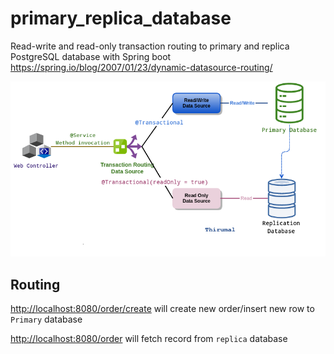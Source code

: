 # primary_replica_database
Read-write and read-only transaction routing to primary and replica PostgreSQL database with Spring boot
https://spring.io/blog/2007/01/23/dynamic-datasource-routing/

![Brainstrom](primary_replica_transaction.png)

## Routing

[http://localhost:8080/order/create](http://localhost:8080/order/create) will create new order/insert new row to `Primary` database

[http://localhost:8080/order](http://localhost:8080/order) will fetch record from `replica` database



